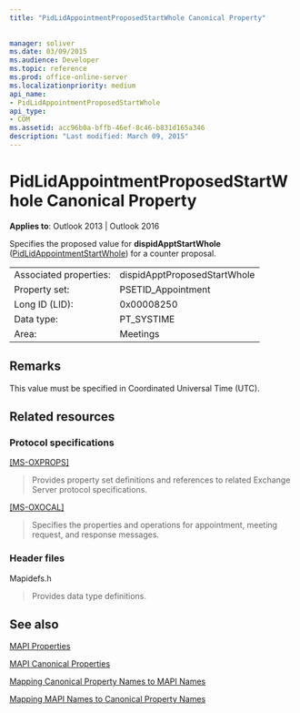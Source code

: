 ```yaml
---
title: "PidLidAppointmentProposedStartWhole Canonical Property"
 
 
manager: soliver
ms.date: 03/09/2015
ms.audience: Developer
ms.topic: reference
ms.prod: office-online-server
ms.localizationpriority: medium
api_name:
- PidLidAppointmentProposedStartWhole
api_type:
- COM
ms.assetid: acc96b0a-bffb-46ef-8c46-b831d165a346
description: "Last modified: March 09, 2015"
---
```


# PidLidAppointmentProposedStartWhole Canonical Property

  
  
**Applies to**: Outlook 2013 | Outlook 2016 
  
Specifies the proposed value for **dispidApptStartWhole** ([PidLidAppointmentStartWhole](pidlidappointmentstartwhole-canonical-property.md)) for a counter proposal.
  
|||
|:-----|:-----|
|Associated properties:  <br/> |dispidApptProposedStartWhole  <br/> |
|Property set:  <br/> |PSETID_Appointment  <br/> |
|Long ID (LID):  <br/> |0x00008250  <br/> |
|Data type:  <br/> |PT_SYSTIME  <br/> |
|Area:  <br/> |Meetings  <br/> |
   
## Remarks

This value must be specified in Coordinated Universal Time (UTC).
  
## Related resources

### Protocol specifications

[[MS-OXPROPS]](https://msdn.microsoft.com/library/f6ab1613-aefe-447d-a49c-18217230b148%28Office.15%29.aspx)
  
> Provides property set definitions and references to related Exchange Server protocol specifications.
    
[[MS-OXOCAL]](https://msdn.microsoft.com/library/09861fde-c8e4-4028-9346-e7c214cfdba1%28Office.15%29.aspx)
  
> Specifies the properties and operations for appointment, meeting request, and response messages.
    
### Header files

Mapidefs.h
  
> Provides data type definitions.
    
## See also



[MAPI Properties](mapi-properties.md)
  
[MAPI Canonical Properties](mapi-canonical-properties.md)
  
[Mapping Canonical Property Names to MAPI Names](mapping-canonical-property-names-to-mapi-names.md)
  
[Mapping MAPI Names to Canonical Property Names](mapping-mapi-names-to-canonical-property-names.md)

